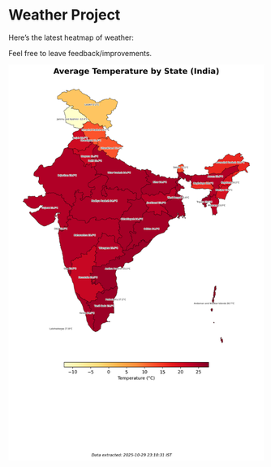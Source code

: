 # Weather Project

Here’s the latest heatmap of weather:

Feel free to leave feedback/improvements.

![India Heatmap](docs/assets/india_heatmap.png?v=025191)
